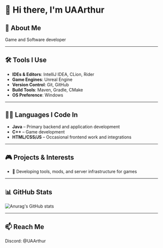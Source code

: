 # 👋 Hi there, I'm UAArthur

## 🧠 About Me

Game and Software developer

---

## 🛠️ Tools I Use

- **IDEs & Editors**: IntelliJ IDEA, CLion, Rider  
- **Game Engines**: Unreal Engine  
- **Version Control**: Git, GitHub  
- **Build Tools**: Maven, Gradle, CMake  
- **OS Preference**: Windows

---

## 👨‍💻 Languages I Code In

- **Java** – Primary backend and application development  
- **C++** – Game development  
- **HTML/CSS/JS** – Occasional frontend work and integrations

---

## 🎮 Projects & Interests

- 🔧 Developing tools, mods, and server infrastructure for games  

---

## 📊 GitHub Stats

![Anurag's GitHub stats](https://github-readme-stats.vercel.app/api?username=UAArthur&theme=github_dark_dimmed&show_icons=true)

---

## 📫 Reach Me

Discord: @UAArthur
